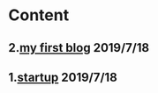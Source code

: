 
# Content
## 2.[my first blog](/20190718myfirstpage) 2019/7/18
## 1.[startup](/20190718startup) 2019/7/18
